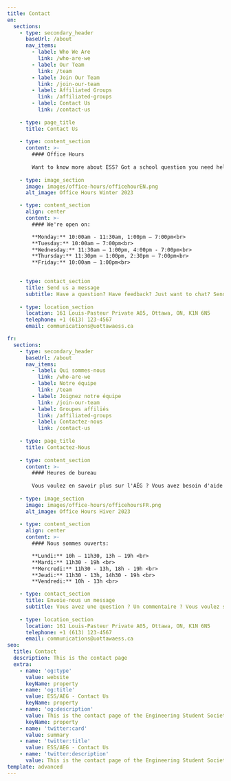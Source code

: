 ```yaml
---
title: Contact
en:
  sections:
    - type: secondary_header
      baseUrl: /about
      nav_items:
        - label: Who We Are
          link: /who-are-we
        - label: Our Team
          link: /team
        - label: Join Our Team
          link: /join-our-team
        - label: Affiliated Groups
          link: /affiliated-groups
        - label: Contact Us
          link: /contact-us
  
    - type: page_title
      title: Contact Us
  
    - type: content_section
      content: >-
        #### Office Hours
  
        Want to know more about ESS? Got a school question you need help with? Or just want to chat? Come see us during our office hours.
  
    - type: image_section
      image: images/office-hours/officehourEN.png
      alt_image: Office Hours Winter 2023

    - type: content_section
      align: center
      content: >-
        #### We're open on:

        **Monday:** 10:00am - 11:30am, 1:00pm – 7:00pm<br>
        **Tuesday:** 10:00am – 7:00pm<br>
        **Wednesday:** 11:30am – 1:00pm, 4:00pm - 7:00pm<br>
        **Thursday:** 11:30pm – 1:00pm, 2:30pm – 7:00pm<br>
        **Friday:** 10:00am – 1:00pm<br>

  
    - type: contact_section
      title: Send us a message
      subtitle: Have a question? Have feedback? Just want to chat? Send us a message using the form below!
  
    - type: location_section
      location: 161 Louis-Pasteur Private A05, Ottawa, ON, K1N 6N5
      telephone: +1 (613) 123-4567
      email: communications@uottawaess.ca

fr:
  sections:
    - type: secondary_header
      baseUrl: /about
      nav_items:
        - label: Qui sommes-nous
          link: /who-are-we
        - label: Notre équipe
          link: /team
        - label: Joignez notre équipe
          link: /join-our-team
        - label: Groupes affiliés
          link: /affiliated-groups
        - label: Contactez-nous
          link: /contact-us
  
    - type: page_title
      title: Contactez-Nous
  
    - type: content_section
      content: >-
        #### Heures de bureau
  
        Vous voulez en savoir plus sur l'AÉG ? Vous avez besoin d'aide pour une question scolaire ? Tu veux simplement bavarder ? Viens voir nos exécutifs pendant leurs heures de bureau !
  
    - type: image_section
      image: images/office-hours/officehoursFR.png
      alt_image: Office Hours Hiver 2023
  
    - type: content_section
      align: center
      content: >-
        #### Nous sommes ouverts:

        **Lundi:** 10h – 11h30, 13h – 19h <br>
        **Mardi:** 11h30 - 19h <br>
        **Mercredi:** 11h30 - 13h, 18h - 19h <br>
        **Jeudi:** 11h30 - 13h, 14h30 - 19h <br>
        **Vendredi:** 10h - 13h <br>

    - type: contact_section
      title: Envoie-nous un message
      subtitle: Vous avez une question ? Un commentaire ? Vous voulez simplement discuter ? Envoyez-nous un message en utilisant le formulaire ci-dessous !
  
    - type: location_section
      location: 161 Louis-Pasteur Private A05, Ottawa, ON, K1N 6N5
      telephone: +1 (613) 123-4567
      email: communications@uottawaess.ca      
seo:
  title: Contact
  description: This is the contact page
  extra:
    - name: 'og:type'
      value: website
      keyName: property
    - name: 'og:title'
      value: ESS/AEG - Contact Us
      keyName: property
    - name: 'og:description'
      value: This is the contact page of the Engineering Student Society of uOttawa.
      keyName: property
    - name: 'twitter:card'
      value: summary
    - name: 'twitter:title'
      value: ESS/AEG - Contact Us
    - name: 'twitter:description'
      value: This is the contact page of the Engineering Student Society of uOttawa.
template: advanced
---
```

